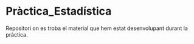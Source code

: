 # Pràctica_Estadística
Repositori on es troba el material que hem estat desenvolupant durant la pràctica.
